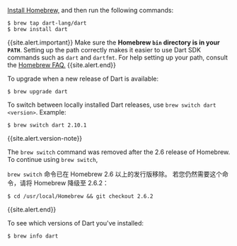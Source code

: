 [Install Homebrew,](https://brew.sh)
and then run the following commands:

```terminal
$ brew tap dart-lang/dart
$ brew install dart
```
{{site.alert.important}}
  Make sure the **Homebrew `bin` directory is in your `PATH`**. Setting up the
  path correctly makes it easier to use Dart SDK commands such as `dart` and
  `dartfmt`. For help setting up your path, consult the [Homebrew
  FAQ.](https://docs.brew.sh/FAQ)
{{site.alert.end}}

To upgrade when a new release of Dart is available:

```terminal
$ brew upgrade dart
```

To switch between locally installed Dart releases, use
`brew switch dart <version>`. Example:

```terminal
$ brew switch dart 2.10.1
```

{{site.alert.version-note}}

  The `brew switch` command was removed
  after the 2.6 release of Homebrew.
  To continue using `brew switch`,

  `brew switch` 命令已在 Homebrew 2.6 以上的发行版移除。
  若您仍然需要这个命令，请将 Homebrew 降级至 2.6.2：

  ```terminal
  $ cd /usr/local/Homebrew && git checkout 2.6.2
  ```

{{site.alert.end}}

To see which versions of Dart you've installed:

```terminal
$ brew info dart
```
